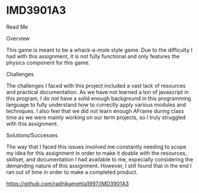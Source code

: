 # IMD3901A3

Read Me

Overview

This game is meant to be a whack-a-mole style game. Due to the difficulty I had with this assignment, it is not fully functional and only features the physics component for this game. 


Challenges

The challenges I faced with this project included a vast lack of resources and practical documentation. As we have not learned a ton of javascript in this program, I do not have a solid enough background in this programming language to fully understand how to correctly apply various modules and techniques. I also feel that we did not learn enough AFrame during class time as we were mainly working on our term projects, so I truly struggled with this assignment.

Solutions/Successes

The way that I faced this issues involved me constantly needing to scope my idea for this assignment in order to make it doable with the resources, skillset, and documentation I had available to me, especially considering the demanding nature of this assignment. However, I still found that in the end I ran out of time in order to make a completed product. 

https://github.com/radhikamehta1997/IMD3901A3 